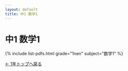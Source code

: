 ```yaml
---
layout: default
title: 中1 数学1
---
```


# 中1 数学1

{% include list-pdfs.html grade="1nen" subject="数学1" %}

[← 1年トップへ戻る](/1nen/)

